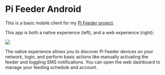 # Pi Feeder Android

This is a basic mobile client for my [Pi Feeder project](https://github.com/afollestad/pi-feeder).

This app is both a native experience (left), and a web experience (right):

<img src="https://raw.githubusercontent.com/afollestad/pi-feeder-android/master/showcase2.png" />

The native experience allows you to discover Pi Feeder devices on your network, login, and perform
basic actions like manually activating the feeder and toggling SMS notifications. You can open the
web dashboard to manage your feeding schedule and account.